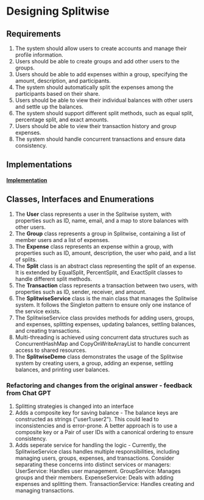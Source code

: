 # Designing Splitwise

## Requirements

1. The system should allow users to create accounts and manage their profile information.
2. Users should be able to create groups and add other users to the groups.
3. Users should be able to add expenses within a group, specifying the amount, description, and participants.
4. The system should automatically split the expenses among the participants based on their share.
5. Users should be able to view their individual balances with other users and settle up the balances.
6. The system should support different split methods, such as equal split, percentage split, and exact amounts.
7. Users should be able to view their transaction history and group expenses.
8. The system should handle concurrent transactions and ensure data consistency.

## Implementations

#### [Implementation](splitwise.kt)

## Classes, Interfaces and Enumerations

1. The **User** class represents a user in the Splitwise system, with properties such as ID, name, email, and a map to
   store balances with other users.
2. The **Group** class represents a group in Splitwise, containing a list of member users and a list of expenses.
3. The **Expense** class represents an expense within a group, with properties such as ID, amount, description, the user
   who paid, and a list of splits.
4. The **Split** class is an abstract class representing the split of an expense. It is extended by EqualSplit,
   PercentSplit, and ExactSplit classes to handle different split methods.
5. The **Transaction** class represents a transaction between two users, with properties such as ID, sender, receiver,
   and amount.
6. The **SplitwiseService** class is the main class that manages the Splitwise system. It follows the Singleton pattern
   to ensure only one instance of the service exists.
7. The SplitwiseService class provides methods for adding users, groups, and expenses, splitting expenses, updating
   balances, settling balances, and creating transactions.
8. Multi-threading is achieved using concurrent data structures such as ConcurrentHashMap and CopyOnWriteArrayList to
   handle concurrent access to shared resources.
9. The **SplitwiseDemo** class demonstrates the usage of the Splitwise system by creating users, a group, adding an
   expense, settling balances, and printing user balances.

### Refactoring and changes from the original answer - feedback from Chat GPT

1. Splitting strategies is changed into an interface
2. Adds a composite key for saving balance - The balance keys are constructed as strings ("user1:user2"). This could
   lead to inconsistencies and is error-prone. A better approach is to use a composite key or a Pair of user IDs with a
   canonical ordering to ensure consistency.
3. Adds seperate service for handling the logic - Currently, the SplitwiseService class handles multiple
   responsibilities, including managing users, groups, expenses, and transactions. Consider separating these concerns
   into distinct services or managers:
   UserService: Handles user management.
   GroupService: Manages groups and their members.
   ExpenseService: Deals with adding expenses and splitting them.
   TransactionService: Handles creating and managing transactions.